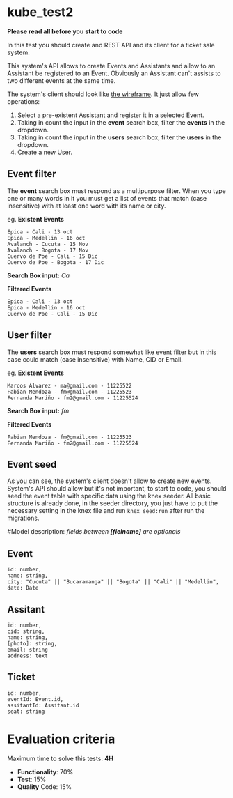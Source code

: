 # kube_test2

**Please read all before you start to code**

In this test you should create and REST API and its client for a ticket sale system. 

This system's API allows to create Events and Assistants and allow to an Assistant be registered to an Event. Obviously 
an Assistant can't assists to two different events at the same time.
  
The system's client should look like [the wireframe](https://wireframepro.mockflow.com/view/garusis-kube-test2).
It just allow few operations:

1. Select a pre-existent Assistant and register it in a selected Event.
2. Taking in count the input in the **event** search box, filter the **events** in the dropdown.
3. Taking in count the input in the **users** search box, filter the **users** in the dropdown.
4. Create a new User.

## Event filter
The **event** search box must respond as a multipurpose filter. When you type one or many words in it you must get a 
list of events that match (case insensitive) with at least one word with its name or city.

eg.
**Existent Events**
```
Epica - Cali - 13 oct
Epica - Medellin - 16 oct
Avalanch - Cucuta - 15 Nov
Avalanch - Bogota - 17 Nov
Cuervo de Poe - Cali - 15 Dic
Cuervo de Poe - Bogota - 17 Dic
```

**Search Box input:** *Ca*

**Filtered Events**
```
Epica - Cali - 13 oct
Epica - Medellin - 16 oct
Cuervo de Poe - Cali - 15 Dic
```

## User filter
The **users** search box must respond somewhat like event filter but in this case could match (case insensitive) with 
Name, CID or Email.

eg.
**Existent Events**
```
Marcos Alvarez - ma@gmail.com - 11225522
Fabian Mendoza - fm@gmail.com - 11225523
Fernanda Mariño - fm2@gmail.com - 11225524
```

**Search Box input:** *fm*

**Filtered Events**
```
Fabian Mendoza - fm@gmail.com - 11225523
Fernanda Mariño - fm2@gmail.com - 11225524
```

## Event seed
As you can see, the system's client doesn't allow to create new events. System's API should allow but it's not important,
to start to code, you should seed the event table with specific data using the knex seeder. All basic structure is already 
done, in the seeder directory, you just have to put the necessary setting in the knex file and run `knex seed:run` after
run the migrations.  

#Model description:
*fields between **[fielname]** are optionals*

## Event
```
id: number,
name: string,
city: "Cucuta" || "Bucaramanga" || "Bogota" || "Cali" || "Medellin",
date: Date
```

## Assitant
```
id: number,
cid: string,
name: string,
[photo]: string,
email: string
address: text
```


## Ticket
```
id: number,
eventId: Event.id,
assitantId: Assitant.id
seat: string
```


# Evaluation criteria

Maximum time to solve this tests: **4H**

* **Functionality**: 70%
* **Test**: 15%
* **Quality** Code: 15%